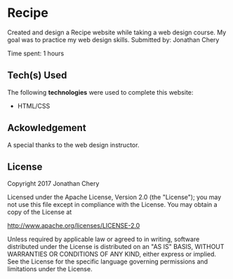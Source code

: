 # Recipe

Created and design a Recipe website while taking a web design course. My goal was to practice my web design skills.
Submitted by: Jonathan Chery

Time spent: 1 hours

## Tech(s) Used

The following **technologies** were used to complete this website:

* HTML/CSS


## Ackowledgement

A special thanks to the web design instructor.
    
## License

Copyright 2017 Jonathan Chery

Licensed under the Apache License, Version 2.0 (the "License");
you may not use this file except in compliance with the License.
You may obtain a copy of the License at

http://www.apache.org/licenses/LICENSE-2.0

Unless required by applicable law or agreed to in writing, software
distributed under the License is distributed on an "AS IS" BASIS,
WITHOUT WARRANTIES OR CONDITIONS OF ANY KIND, either express or implied.
See the License for the specific language governing permissions and
limitations under the License.
